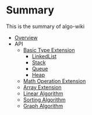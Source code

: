 # Summary

This is the summary of algo-wiki

* [Overview](Home.md)
* API
  * [Basic Type Extension](api/type.md)
    * [LinkedList](api/type.md#linkedlist)
    * [Stack](api/type.md#stack)
    * [Queue](api/type.md#queue)
    * [Heap](api/type.md#heap)
  * [Math Operation Extension](api/math.md)
  * [Array Extension](api/array.md)
  * [Linear Algorithm](api/list.md)
  * [Sorting Algorithm](api/sorting.md)
  * [Graph Algorithm](api/graph.md)
